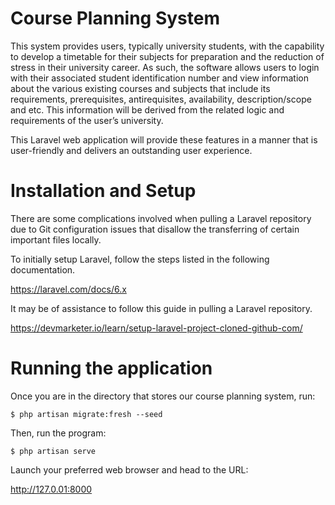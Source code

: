# Course Planning System

This system provides users, typically university students, with the capability to develop a timetable for their subjects for preparation and the reduction of stress in their university career. As such, the software allows users to login with their associated student identification number and view information about the various existing courses and subjects that include its requirements, prerequisites, antirequisites, availability, description/scope and etc. This information will be derived from the related logic and requirements of the user’s university.

This Laravel web application will provide these features in a manner that is user-friendly and delivers an outstanding user experience.

# Installation and Setup
There are some complications involved when pulling a Laravel repository due to Git configuration issues that disallow the transferring of certain important files locally. 

To initially setup Laravel, follow the steps listed in the following documentation.

https://laravel.com/docs/6.x

It may be of assistance to follow this guide in pulling a Laravel repository.

https://devmarketer.io/learn/setup-laravel-project-cloned-github-com/

# Running the application
Once you are in the directory that stores our course planning system, run:

```
$ php artisan migrate:fresh --seed
```

Then, run the program:

```
$ php artisan serve
```

Launch your preferred web browser and head to the URL: 

http://127.0.01:8000

